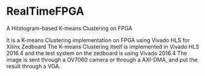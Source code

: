 # RealTimeFPGA
A Hitstogram-based K-means Clustering on FPGA

It is a K-means Clustering implementation on FPGA using Vivado HLS for Xilinx Zedboard
The K-means Clustering itself is implemented in Vivado HLS 2016.4 and the test system on the zedboard is using Vivado 2016.4
The image is sent through a OV7060 camera or through a AXI-DMA, and put the result through a VGA.

